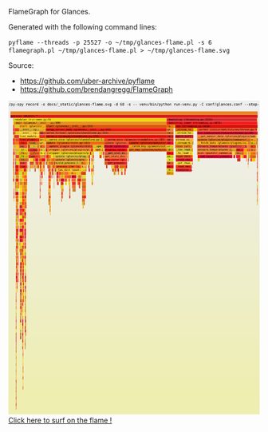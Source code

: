 FlameGraph for Glances.

Generated with the following command lines:

```
pyflame --threads -p 25527 -o ~/tmp/glances-flame.pl -s 6
flamegraph.pl ~/tmp/glances-flame.pl > ~/tmp/glances-flame.svg
```

Source:
- https://github.com/uber-archive/pyflame
- https://github.com/brendangregg/FlameGraph

![Glances flame](https://raw.githubusercontent.com/nicolargo/glances/develop/docs/_static/glances-flame.svg)
[Click here to surf on the flame !](https://raw.githubusercontent.com/nicolargo/glances/develop/docs/_static/glances-flame.svg)